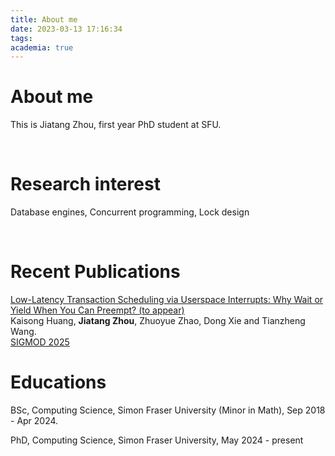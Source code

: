 ```yaml
---
title: About me
date: 2023-03-13 17:16:34
tags:
academia: true
---
```




# About me

This is Jiatang Zhou, first year PhD student at SFU.


<br>

# Research interest

Database engines, Concurrent programming, Lock design

<br>

# Recent Publications

[Low-Latency Transaction Scheduling via Userspace Interrupts: Why Wait or Yield When You Can Preempt? (to appear)](#)\
Kaisong Huang, **Jiatang Zhou**, Zhuoyue Zhao, Dong Xie and Tianzheng Wang.\
[SIGMOD 2025](https://2025.sigmod.org/)
<br>

# Educations

BSc, Computing Science, Simon Fraser University (Minor in Math), Sep 2018 - Apr 2024.

PhD, Computing Science, Simon Fraser University, May 2024 - present